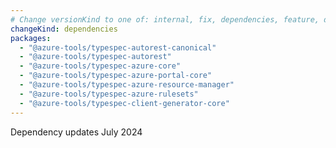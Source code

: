 ```yaml
---
# Change versionKind to one of: internal, fix, dependencies, feature, deprecation, breaking
changeKind: dependencies
packages:
  - "@azure-tools/typespec-autorest-canonical"
  - "@azure-tools/typespec-autorest"
  - "@azure-tools/typespec-azure-core"
  - "@azure-tools/typespec-azure-portal-core"
  - "@azure-tools/typespec-azure-resource-manager"
  - "@azure-tools/typespec-azure-rulesets"
  - "@azure-tools/typespec-client-generator-core"
---
```


Dependency updates July 2024
